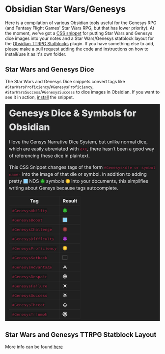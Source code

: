 # Obsidian Star Wars/Genesys

Here is a compilation of various Obsidian tools useful for the Genesys RPG (and Fantasy Flight Games' Star Wars RPG, but that has lower priority). 
At the moment, we've got a [CSS snippet](https://github.com/Craftidore/Obsidian-Genesys/tree/master/Dice-Snippets) for putting Star Wars and Genesys dice images into your notes and a Star Wars/Genesys statblock layout for the [Obsidian TTRPG Statblocks](https://github.com/valentine195/obsidian-5e-statblocks) plugin. 
If you have something else to add, please make a pull request adding the code and instructions on how to install/use it as it's own folder.

## Star Wars and Genesys Dice

The Star Wars and Genesys Dice snippets convert tags like `#StarWarsProficiency`/`#GenesysProficiency`, `#StarWarsSuccess`/`#GenesysSuccess` to dice images in Obsidian. 
If you want to see it in action, <a href="https://github.com/Craftidore/Obsidian-Genesys/tree/master/Dice-Snippets#to-install">install</a> the snippet.

<a href="./examples/GenesysDiceExample.md"><img src="./examples/GenesysDiceExample.png"></a>

## Star Wars and Genesys TTRPG Statblock Layout

More info can be found [here](https://github.com/Craftidore/Obsidian-Genesys/tree/master/TTRPG-Statblock-Layout)
